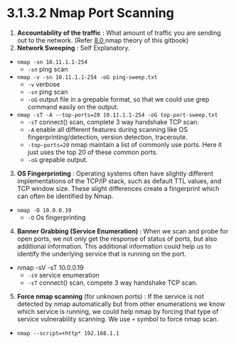 # 3.1.3.2 Nmap Port Scanning

1. **Accountability of the traffic** : What amount of traffic you are sending out to the network. \(Refer [8.0 ](../8.-nmap-theory/8.0-nmap-traffic-accountability.md)nmap theory of this gitbook\)
2. **Network Sweeping** : Self Explanatory.

* `nmap -sn 10.11.1.1-254`
  * `-sn` ping scan
* `nmap -v -sn 10.11.1.1-254 -oG ping-sweep.txt`
  * `-v` verbose 
  * `-sn` ping scan
  * `-oG` output file in a grepable format, so that we could use grep command easily on the output.
* `nmap -sT -A --top-ports=20 10.11.1.1-254 -oG top-port-sweep.txt`
  * `-sT` connect\(\) scan, complete 3 way handshake TCP scan.
  * `-A` enable all different features during scanning like OS fingerprinting/detection, version detection, traceroute.
  * `-top-ports=20` nmap maintain a list of commonly use ports. Here it just uses the top 20 of these common ports.
  * `-oG` grepable output.

3. **OS Fingerprinting** : Operating systems often have slightly different implementations of the TCP/IP stack, such as default TTL values, and TCP window size. These slight differences create a fingerprint which can often be identified by Nmap.

* `nmap -O 10.0.0.19`
  * `-O` Os fingerprinting

4. **Banner Grabbing \(Service Enumeration\)** : When we scan and probe for open ports, we not only get the response of status of ports, but also additional information. This additional information could help us to identify the underlying service that is running on the port.

* nmap -sV -sT 10.0.0.19
  * `-sV` service enumeration
  * `-sT` connect\(\) scan, compete 3  way handshake TCP scan.

5. **Force nmap scanning** \(for unknown ports\) : If the service is not detected by nmap automatically but from other enumerations we know which service is running, we could help nmap by forcing that type of service vulnerability scanning. We use `+` symbol to force nmap scan.

* `nmap --script=+http* 192.168.1.1` 





